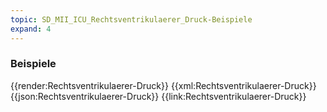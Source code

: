 ```yaml
---
topic: SD_MII_ICU_Rechtsventrikulaerer_Druck-Beispiele
expand: 4
---
```

### Beispiele


<tabs>
    <tab title="Übersicht">      
        {{render:Rechtsventrikulaerer-Druck}}
    </tab>
    <tab title="XML">      
        {{xml:Rechtsventrikulaerer-Druck}}
    </tab>
    <tab title="JSON">
        {{json:Rechtsventrikulaerer-Druck}}
    </tab>
    <tab title="Link">
        {{link:Rechtsventrikulaerer-Druck}}
    </tab>
</tabs>
